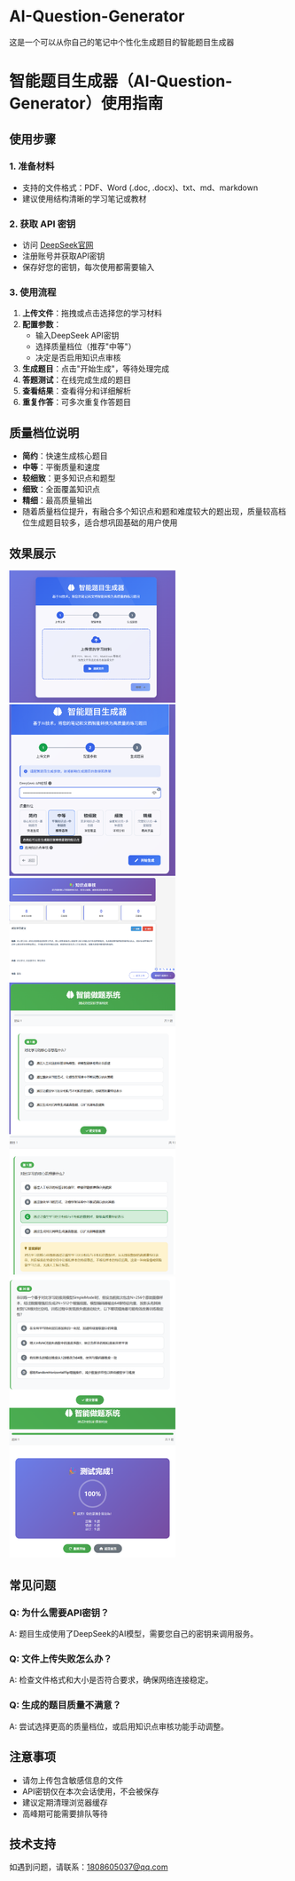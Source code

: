 # AI-Question-Generator
这是一个可以从你自己的笔记中个性化生成题目的智能题目生成器
# 智能题目生成器（AI-Question-Generator）使用指南

## 使用步骤

### 1. 准备材料
- 支持的文件格式：PDF、Word (.doc, .docx)、txt、md、markdown
- 建议使用结构清晰的学习笔记或教材

### 2. 获取 API 密钥
- 访问 [DeepSeek官网](https://platform.deepseek.com/)
- 注册账号并获取API密钥
- 保存好您的密钥，每次使用都需要输入

### 3. 使用流程
1. **上传文件**：拖拽或点击选择您的学习材料
2. **配置参数**：
   - 输入DeepSeek API密钥
   - 选择质量档位（推荐"中等"）
   - 决定是否启用知识点审核
3. **生成题目**：点击"开始生成"，等待处理完成
4. **答题测试**：在线完成生成的题目
5. **查看结果**：查看得分和详细解析
6. **重复作答**：可多次重复作答题目

## 质量档位说明
- **简约**：快速生成核心题目
- **中等**：平衡质量和速度
- **较细致**：更多知识点和题型
- **细致**：全面覆盖知识点
- **精细**：最高质量输出
- 随着质量档位提升，有融合多个知识点和题和难度较大的题出现，质量较高档位生成题目较多，适合想巩固基础的用户使用

## 效果展示
<img src="image/1.png" width="300" alt="传文件界面">
<img src="image/2.png" width="300" alt="配参数界面">
<img src="image/3.png" width="300" alt="知识点审核界面">
<img src="image/4.png" width="300" alt="做题界面">
<img src="image/5.png" width="300" alt="做题解析界面">
<img src="image/6.png" width="300" alt="做题界面">
<img src="image/7.png" width="300" alt="完成界面">

## 常见问题

### Q: 为什么需要API密钥？
A: 题目生成使用了DeepSeek的AI模型，需要您自己的密钥来调用服务。

### Q: 文件上传失败怎么办？
A: 检查文件格式和大小是否符合要求，确保网络连接稳定。

### Q: 生成的题目质量不满意？
A: 尝试选择更高的质量档位，或启用知识点审核功能手动调整。


## 注意事项
- 请勿上传包含敏感信息的文件
- API密钥仅在本次会话使用，不会被保存
- 建议定期清理浏览器缓存
- 高峰期可能需要排队等待

## 技术支持
如遇到问题，请联系：1808605037@qq.com
